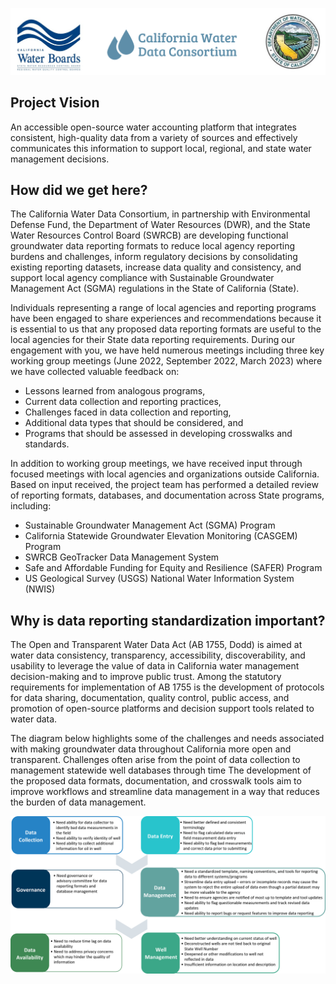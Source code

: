 ![](./images/MemberAgencies.PNG)

## Project Vision
An accessible open-source water accounting platform that integrates consistent, high-quality data from a variety of sources and effectively communicates this information to support local, regional, and state water management decisions.

## How did we get here?
The California Water Data Consortium, in partnership with Environmental Defense Fund, the Department of Water Resources (DWR), and the State Water Resources Control Board (SWRCB) are developing functional groundwater data reporting formats to reduce local agency reporting burdens and challenges, inform regulatory decisions by consolidating existing reporting datasets, increase data quality and consistency, and support local agency compliance with Sustainable Groundwater Management Act (SGMA) regulations in the State of California (State).

Individuals representing a range of local agencies and reporting programs have been engaged to share experiences and recommendations because it is essential to us that any proposed data reporting formats are useful to the local agencies for their State data reporting requirements. During our engagement with you, we have held numerous meetings including three key working group meetings (June 2022, September 2022, March 2023) where we have collected valuable feedback on:
* Lessons learned from analogous programs,
* Current data collection and reporting practices,
* Challenges faced in data collection and reporting,
* Additional data types that should be considered, and
* Programs that should be assessed in developing crosswalks and standards.

In addition to working group meetings, we have received input through focused meetings with local agencies and organizations outside California. Based on input received, the project team has performed a detailed review of reporting formats, databases, and documentation across State programs, including:
* Sustainable Groundwater Management Act (SGMA) Program
* California Statewide Groundwater Elevation Monitoring (CASGEM) Program
* SWRCB GeoTracker Data Management System
* Safe and Affordable Funding for Equity and Resilience (SAFER) Program
* US Geological Survey (USGS) National Water Information System (NWIS)

## Why is data reporting standardization important?
The Open and Transparent Water Data Act (AB 1755, Dodd) is aimed at water data consistency, transparency, accessibility, discoverability, and usability to leverage the value of data in California water management decision-making and to improve public trust. Among the statutory requirements for implementation of AB 1755 is the development of protocols for data sharing, documentation, quality control, public access, and promotion of open-source platforms and decision support tools related to water data.

The diagram below highlights some of the challenges and needs associated with making groundwater data throughout California more open and transparent. Challenges often arise from the point of data collection to management statewide well databases through time The development of the proposed data formats, documentation, and crosswalk tools aim to improve workflows and streamline data management in a way that reduces the burden of data management. 

![**Standardization Diagram**](./images/StandardizationNeeds.png)
